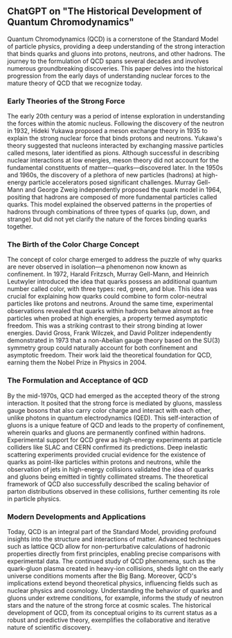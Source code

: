 ## ChatGPT on "The Historical Development of Quantum Chromodynamics"
Quantum Chromodynamics (QCD) is a cornerstone of the Standard Model of particle physics, providing a deep understanding of the strong interaction that binds quarks and gluons into protons, neutrons, and other hadrons. The journey to the formulation of QCD spans several decades and involves numerous groundbreaking discoveries. This paper delves into the historical progression from the early days of understanding nuclear forces to the mature theory of QCD that we recognize today.
### Early Theories of the Strong Force
The early 20th century was a period of intense exploration in understanding the forces within the atomic nucleus. Following the discovery of the neutron in 1932, Hideki Yukawa proposed a meson exchange theory in 1935 to explain the strong nuclear force that binds protons and neutrons. Yukawa's theory suggested that nucleons interacted by exchanging massive particles called mesons, later identified as pions. Although successful in describing nuclear interactions at low energies, meson theory did not account for the fundamental constituents of matter—quarks—discovered later.
In the 1950s and 1960s, the discovery of a plethora of new particles (hadrons) at high-energy particle accelerators posed significant challenges. Murray Gell-Mann and George Zweig independently proposed the quark model in 1964, positing that hadrons are composed of more fundamental particles called quarks. This model explained the observed patterns in the properties of hadrons through combinations of three types of quarks (up, down, and strange) but did not yet clarify the nature of the forces binding quarks together.
### The Birth of the Color Charge Concept
The concept of color charge emerged to address the puzzle of why quarks are never observed in isolation—a phenomenon now known as confinement. In 1972, Harald Fritzsch, Murray Gell-Mann, and Heinrich Leutwyler introduced the idea that quarks possess an additional quantum number called color, with three types: red, green, and blue. This idea was crucial for explaining how quarks could combine to form color-neutral particles like protons and neutrons.
Around the same time, experimental observations revealed that quarks within hadrons behave almost as free particles when probed at high energies, a property termed asymptotic freedom. This was a striking contrast to their strong binding at lower energies. David Gross, Frank Wilczek, and David Politzer independently demonstrated in 1973 that a non-Abelian gauge theory based on the SU(3) symmetry group could naturally account for both confinement and asymptotic freedom. Their work laid the theoretical foundation for QCD, earning them the Nobel Prize in Physics in 2004.
### The Formulation and Acceptance of QCD
By the mid-1970s, QCD had emerged as the accepted theory of the strong interaction. It posited that the strong force is mediated by gluons, massless gauge bosons that also carry color charge and interact with each other, unlike photons in quantum electrodynamics (QED). This self-interaction of gluons is a unique feature of QCD and leads to the property of confinement, wherein quarks and gluons are permanently confined within hadrons.
Experimental support for QCD grew as high-energy experiments at particle colliders like SLAC and CERN confirmed its predictions. Deep inelastic scattering experiments provided crucial evidence for the existence of quarks as point-like particles within protons and neutrons, while the observation of jets in high-energy collisions validated the idea of quarks and gluons being emitted in tightly collimated streams. The theoretical framework of QCD also successfully described the scaling behavior of parton distributions observed in these collisions, further cementing its role in particle physics.
### Modern Developments and Applications
Today, QCD is an integral part of the Standard Model, providing profound insights into the structure and interactions of matter. Advanced techniques such as lattice QCD allow for non-perturbative calculations of hadronic properties directly from first principles, enabling precise comparisons with experimental data. The continued study of QCD phenomena, such as the quark-gluon plasma created in heavy-ion collisions, sheds light on the early universe conditions moments after the Big Bang.
Moreover, QCD's implications extend beyond theoretical physics, influencing fields such as nuclear physics and cosmology. Understanding the behavior of quarks and gluons under extreme conditions, for example, informs the study of neutron stars and the nature of the strong force at cosmic scales. The historical development of QCD, from its conceptual origins to its current status as a robust and predictive theory, exemplifies the collaborative and iterative nature of scientific discovery.

